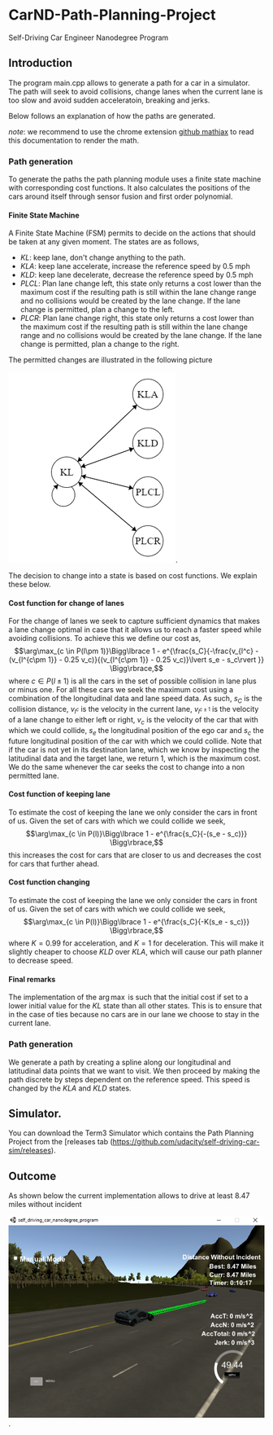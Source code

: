 # CarND-Path-Planning-Project
Self-Driving Car Engineer Nanodegree Program

## Introduction
The program main.cpp allows to generate a path for a car in a simulator. The path will seek to avoid collisions, change lanes when the current lane is too slow and avoid sudden acceleratoin, breaking and jerks.

Below follows an explanation of how the paths are generated.

_note_: we recommend to use the chrome extension [github mathjax](https://github.com/orsharir/github-mathjax) to read this documentation to render the math.

### Path generation
To generate the paths the path planning module uses a finite state machine with corresponding cost functions. It also calculates the positions of the cars around itself through sensor fusion and first order polynomial.

#### Finite State Machine
A Finite State Machine (FSM) permits to decide on the actions that should be taken at any given moment. The states are as follows,

 * _KL_: keep lane, don't change anything to the path.
 * _KLA_: keep lane accelerate, increase the reference speed by 0.5 mph
 * _KLD_: keep lane decelerate, decrease the reference speed by 0.5 mph
 * _PLCL_: Plan lane change left, this state only returns a cost lower than the maximum cost if the resulting path is still within the lane change range and no collisions would be created by the lane change. If the lane change is permitted, plan a change to the left.
 * _PLCR_: Plan lane change right, this state only returns a cost lower than the maximum cost if the resulting path is still within the lane change range and no collisions would be created by the lane change. If the lane change is permitted, plan a change to the right.

The permitted changes are illustrated in the following picture 

![image of FSM](https://raw.githubusercontent.com/abossenbroek/CarND-Path-Planning-Project/master/img/path_FSM.PNG). 

The decision to change into a state is based on cost functions. We explain these below.

#### Cost function for change of lanes
For the change of lanes we seek to capture sufficient dynamics that makes a lane change optimal in case that it allows us to reach a faster speed while avoiding collisions. To achieve this we define our cost as,
$$\arg\max_{c \in P(l\pm 1)}\Bigg\lbrace 1 - e^{\frac{s_C}{-\frac{v_{l^c} - (v_{l^{c\pm 1}} - 0.25 v_c)}{(v_{l^{c\pm 1}} - 0.25 v_c)}\lvert s_e - s_c\rvert }} \Bigg\rbrace,$$
where $c \in P(l\pm 1)$ is all the cars in the set of possible collision in lane plus or minus one. For all these cars we seek the maximum cost using a combination of the longitudinal data and lane speed data. As such, $s_C$ is the collision distance, $v_{l^c}$ is the velocity in the current lane, $v_{l^{c\pm 1}}$ is the velocity of a lane change to either left or right, $v_c$ is the velocity of the car that with which we could collide, $s_e$ the longitudinal position of the ego car and $s_c$ the future longitudinal position of the car with which we could collide. Note that if the car is not yet in its destination lane, which we know by inspecting the latitudinal data and the target lane, we return 1, which is the maximum cost. We do the same whenever the car seeks the cost to change into a non permitted lane.

#### Cost function of keeping lane
To estimate the cost of keeping the lane we only consider the cars in front of us. Given the set of cars with which we could collide we seek,
$$\arg\max_{c \in P(l)}\Bigg\lbrace 1 - e^{\frac{s_C}{-(s_e - s_c)}} \Bigg\rbrace,$$
this increases the cost for cars that are closer to us and decreases the cost for cars that further ahead.

#### Cost function changing 
To estimate the cost of keeping the lane we only consider the cars in front of us. Given the set of cars with which we could collide we seek,
$$\arg\max_{c \in P(l)}\Bigg\lbrace 1 - e^{\frac{s_C}{-K(s_e - s_c)}} \Bigg\rbrace,$$
where $K = 0.99$ for acceleration, and $K=1$ for deceleration. This will make it slightly cheaper to choose _KLD_ over _KLA_, which will cause our path planner to decrease speed.

#### Final remarks
The implementation of the $\arg\max$ is such that the initial cost if set to a lower initial value for the _KL_ state than all other states. This is to ensure that in the case of ties because no cars are in our lane we choose to stay in the current lane.

### Path generation
We generate a path by creating a spline along our longitudinal and latitudinal data points that we want to visit. We then proceed by making the path discrete by steps dependent on the reference speed. This speed is changed by the _KLA_ and _KLD_ states.

## Simulator.
You can download the Term3 Simulator which contains the Path Planning Project from the [releases tab (https://github.com/udacity/self-driving-car-sim/releases).

## Outcome
As shown below the current implementation allows to drive at least 8.47 miles without incident 

![image of long run](https://raw.githubusercontent.com/abossenbroek/CarND-Path-Planning-Project/master/img/udacity_path_planning_8-47miles.png).
